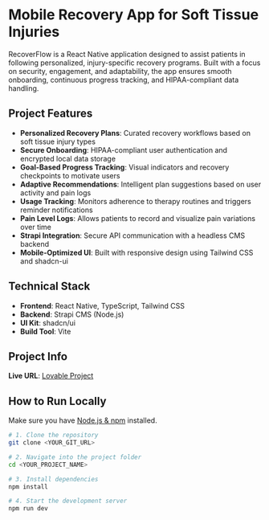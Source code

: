 # Mobile Recovery App for Soft Tissue Injuries

RecoverFlow is a React Native application designed to assist patients in following personalized, injury-specific recovery programs. Built with a focus on security, engagement, and adaptability, the app ensures smooth onboarding, continuous progress tracking, and HIPAA-compliant data handling.

## Project Features

- **Personalized Recovery Plans**: Curated recovery workflows based on soft tissue injury types
- **Secure Onboarding**: HIPAA-compliant user authentication and encrypted local data storage
- **Goal-Based Progress Tracking**: Visual indicators and recovery checkpoints to motivate users
- **Adaptive Recommendations**: Intelligent plan suggestions based on user activity and pain logs
- **Usage Tracking**: Monitors adherence to therapy routines and triggers reminder notifications
- **Pain Level Logs**: Allows patients to record and visualize pain variations over time
- **Strapi Integration**: Secure API communication with a headless CMS backend
- **Mobile-Optimized UI**: Built with responsive design using Tailwind CSS and shadcn-ui

## Technical Stack

- **Frontend**: React Native, TypeScript, Tailwind CSS
- **Backend**: Strapi CMS (Node.js)
- **UI Kit**: shadcn/ui
- **Build Tool**: Vite

## Project Info

**Live URL**: [Lovable Project](https://lovable.dev/projects/21f2c435-7591-4618-b6fe-1490ed9ca97e)

## How to Run Locally

Make sure you have [Node.js & npm](https://github.com/nvm-sh/nvm#installing-and-updating) installed.

```bash
# 1. Clone the repository
git clone <YOUR_GIT_URL>

# 2. Navigate into the project folder
cd <YOUR_PROJECT_NAME>

# 3. Install dependencies
npm install

# 4. Start the development server
npm run dev
